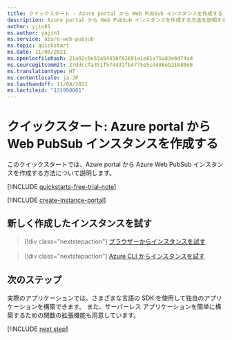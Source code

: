 ```yaml
---
title: クイックスタート - Azure portal から Web PubSub インスタンスを作成する
description: Azure portal から Web PubSub インスタンスを作成する方法を説明するクイックスタート
author: yjin81
ms.author: yajin1
ms.service: azure-web-pubsub
ms.topic: quickstart
ms.date: 11/08/2021
ms.openlocfilehash: 21a92c0e53a54450f82691a1e81a75a83e6d74ad
ms.sourcegitcommit: 27ddccfa351f574431fb4775e5cd486eb21080e0
ms.translationtype: HT
ms.contentlocale: ja-JP
ms.lasthandoff: 11/08/2021
ms.locfileid: "131998001"
---
```

# <a name="quickstart-create-a-web-pubsub-instance-from-azure-portal"></a>クイックスタート: Azure portal から Web PubSub インスタンスを作成する

このクイックスタートでは、Azure portal から Azure Web PubSub インスタンスを作成する方法について説明します。

[!INCLUDE [quickstarts-free-trial-note](../../includes/quickstarts-free-trial-note.md)]

[!INCLUDE [create-instance-portal](includes/create-instance-portal.md)]

## <a name="try-the-newly-created-instance"></a>新しく作成したインスタンスを試す

> [!div class="nextstepaction"]
> [ブラウザーからインスタンスを試す](./quickstart-live-demo.md#try-the-instance-with-an-online-demo)

> [!div class="nextstepaction"]
> [Azure CLI からインスタンスを試す](./quickstart-cli-try.md#play-with-the-instance)

## <a name="next-steps"></a>次のステップ

実際のアプリケーションでは、さまざまな言語の SDK を使用して独自のアプリケーションを構築できます。 また、サーバーレス アプリケーションを簡単に構築するための関数の拡張機能も用意しています。

[!INCLUDE [next step](includes/include-next-step.md)]